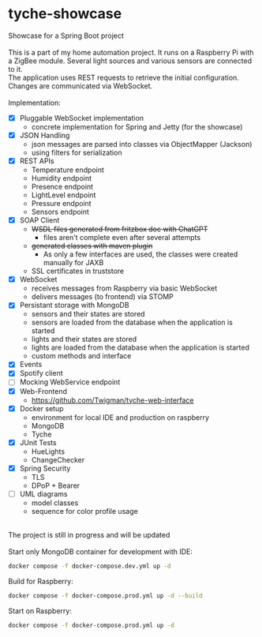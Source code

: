 # tyche-showcase
Showcase for a Spring Boot project<br />
<br />
This is a part of my home automation project. It runs on a Raspberry Pi with a ZigBee module. Several light sources and various sensors are connected to it.<br />
The application uses REST requests to retrieve the initial configuration. Changes are communicated via WebSocket.<br />
<br />
Implementation:<br />
* [x] Pluggable WebSocket implementation
  - concrete implementation for Spring and Jetty (for the showcase)
* [x] JSON Handling
  - json messages are parsed into classes via ObjectMapper (Jackson)
  - using filters for serialization
* [x] REST APIs
  - Temperature endpoint
  - Humidity endpoint
  - Presence endpoint
  - LightLevel endpoint
  - Pressure endpoint
  - Sensors endpoint
* [x] SOAP Client
  - ~~WSDL files generated from fritzbox doc with ChatGPT~~
    - files aren't complete even after several attempts
  - ~~generated classes with maven plugin~~
    - As only a few interfaces are used, the classes were created manually for JAXB
  - SSL certificates in truststore
* [x] WebSocket
  - receives messages from Raspberry via basic WebSocket
  - delivers messages (to frontend) via STOMP
* [x] Persistant storage with MongoDB
  - sensors and their states are stored
  - sensors are loaded from the database when the application is started
  - lights and their states are stored
  - lights are loaded from the database when the application is started
  - custom methods and interface
* [x] Events
* [x] Spotify client
* [ ] Mocking WebService endpoint
* [x] Web-Frontend
  - https://github.com/Twigman/tyche-web-interface
* [x] Docker setup
  - environment for local IDE and production on raspberry
  - MongoDB
  - Tyche
* [x] JUnit Tests
  - HueLights
  - ChangeChecker
* [x] Spring Security
  - TLS
  - DPoP + Bearer
* [ ] UML diagrams
  - model classes
  - sequence for color profile usage

<br />
The project is still in progress and will be updated<br />
<br />
Start only MongoDB container for development with IDE:

```sh
docker compose -f docker-compose.dev.yml up -d
```

Build for Raspberry:

```sh
docker compose -f docker-compose.prod.yml up -d --build
```

Start on Raspberry:

```sh
docker compose -f docker-compose.prod.yml up -d
```
